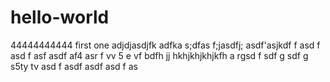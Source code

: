 # hello-world
44444444444
first one
adjdjasdjfk adfka s;dfas f;jasdfj; asdf'asjkdf
f asd
f
 asd
 f 
 asf
 asdf
  af4
  asr f
  vv
  5
  e vf
  bdfh
  jj
  hkhjkhjkhjkfh a rgsd f
  sdf
  g sdf
  g s5ty
  tv
  asd
  f 
  asdf
   asdf
    asd
    f as
   
